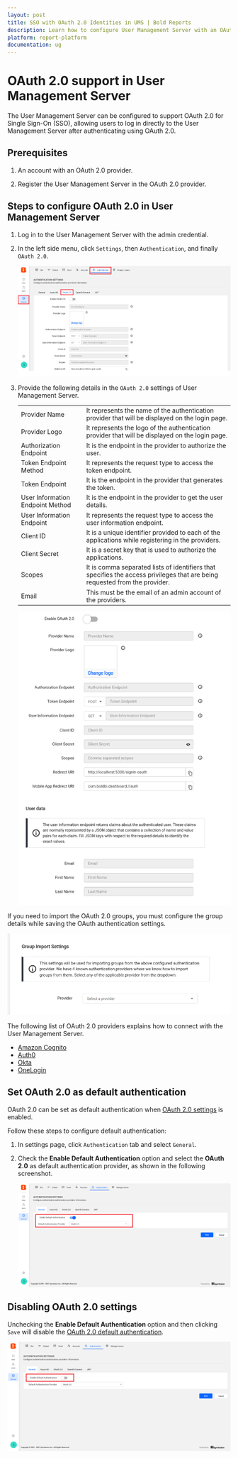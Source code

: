 ```yaml
---
layout: post
title: SSO with OAuth 2.0 Identities in UMS | Bold Reports
description: Learn how to configure User Management Server with an OAuth 2.0 identity provider for Single Sign-On authentication using OAuth 2.0.
platform: report-platform
documentation: ug
---
```


# OAuth 2.0 support in User Management Server

The User Management Server can be configured to support OAuth 2.0 for Single Sign-On (SSO), allowing users to log in directly to the User Management Server after authenticating using OAuth 2.0.

## Prerequisites

1. An account with an OAuth 2.0 provider.

2. Register the User Management Server in the OAuth 2.0 provider.

## Steps to configure OAuth 2.0 in User Management Server

1. Log in to the User Management Server with the admin credential.

2. In the left side menu, click `Settings`, then `Authentication`, and finally `OAuth 2.0`.

    ![Authentication OAuth settings](/static/assets/on-premise/images/tenant-management/site-management/authentication/oauth-setting-page.png)

4. Provide the following details in the `OAuth 2.0` settings of User Management Server.

    <table>

    <tr>
    <td>Provider Name</td>
    <td>It represents the name of the authentication provider that will be displayed on the login page.</td>
    </tr>

    <tr>
    <td>Provider Logo</td>
    <td>It represents the logo of the authentication provider that will be displayed on the login page.</td>
    </tr>

    <tr>
    <td>Authorization Endpoint</td>
    <td>It is the endpoint in the provider to authorize the user.</td>
    </tr>

    <tr>
    <td>Token Endpoint Method</td>
    <td>It represents the request type to access the token endpoint.</td>
    </tr>

    <tr>
    <td>Token Endpoint</td>
    <td>It is the endpoint in the provider that generates the token.</td>
    </tr>

    <tr>
    <td>User Information Endpoint Method</td>
    <td>It is the endpoint in the provider to get the user details.</td>
    </tr>

    <tr>
    <td>User Information Endpoint</td>
    <td>It represents the request type to access the user information endpoint.</td>
    </tr>

    <tr>
    <td>Client ID</td>
    <td>It is a unique identifier provided to each of the applications while registering in the providers.</td>
    </tr>

    <tr>
    <td>Client Secret</td>
    <td>It is a secret key that is used to authorize the applications.</td>
    </tr>

    <tr>
    <td>Scopes</td>
    <td>It is comma separated lists of identifiers that specifies the access privileges that are being requested from the provider.</td>
    </tr>

    <tr>
    <td>Email</td>
    <td>This must be the email of an admin account of the providers.</td>
    </tr>

    </table>

    ![OAuth settings](/static/assets/on-premise/images/tenant-management/site-management/authentication/oauth-setting-configuration.png)

If you need to import the OAuth 2.0 groups, you must configure the group details while saving the OAuth authentication settings.

  ![OAuth setting provider option](/static/assets/on-premise/images/tenant-management/site-management/authentication/oauth-setting-provider-option.png)

The following list of OAuth 2.0 providers explains how to connect with the User Management Server. 

* [Amazon Cognito](../../../../authentication/single-sign-on/oauth-2.0/amazon-cognito/) 
* [Auth0](../../../../authentication/single-sign-on/oauth-2.0/auth0/)
* [Okta](../../../../authentication/single-sign-on/oauth-2.0/okta/)
* [OneLogin](../../../../authentication/single-sign-on/oauth-2.0/onelogin/)

## Set OAuth 2.0 as default authentication
OAuth 2.0 can be set as default authentication when [OAuth 2.0 settings](#steps-to-configure-oauth-20-in-user-management-server) is enabled.

Follow these steps to configure default authentication:

1. In settings page, click `Authentication` tab and select `General`.

2. Check the **Enable Default Authentication** option and select the **OAuth 2.0** as default authentication provider, as shown in the following screenshot.

    ![Enable OAuth Default Authentication](/static/assets/on-premise/images/tenant-management/site-management/authentication/default-oauth.png)

## Disabling OAuth 2.0 settings

Unchecking the **Enable Default Authentication** option and then clicking `Save` will disable the [OAuth 2.0 default authentication](#set-oauth-20-as-default-authentication).

![Disable Default Authentication](/static/assets/on-premise/images/tenant-management/site-management/authentication/oauth-default-authentication.png)
